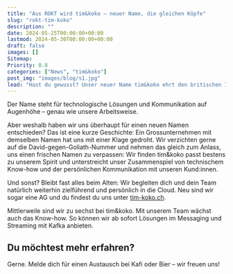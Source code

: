 ```yaml
---
title: "Aus ROKT wird tim&koko – neuer Name, die gleichen Köpfe"
slug: "rokt-tim-koko"
description: ""
date: 2024-05-25T00:00:00+00:00
lastmod: 2024-05-30T00:00:00+00:00
draft: false
images: []
Sitemap:
Priority: 0.8
categories: ["News", "tim&koko"]
post_img: "images/blog/s1.jpg"
lead: "Hast du gewusst? Unser neuer Name tim&koko ehrt den britischen Informatiker Tim Berners-Lee, Schöpfer des World Wide Web, wie auch das Gorilla-Weibchen Koko, das in Gebärdensprache kommunizierte."
---
```


Der Name steht für technologische Lösungen und Kommunikation auf Augenhöhe – genau wie unsere Arbeitsweise.

Aber weshalb haben wir uns überhaupt für einen neuen Namen entschieden? Das ist eine kurze Geschichte: Ein Grossunternehmen mit demselben Namen hat uns mit einer Klage gedroht. Wir verzichten gerne auf die David-gegen-Goliath-Nummer und nehmen das gleich zum Anlass, uns einen frischen Namen zu verpassen: Wir finden tim&koko passt bestens zu unserem Spirit und unterstreicht unser Zusammenspiel von technischem Know-how und der persönlichen Kommunikation mit unseren Kund:innen.

Und sonst? Bleibt fast alles beim Alten: Wir begleiten dich und dein Team natürlich weiterhin zielführend und persönlich in die Cloud. Neu sind wir sogar eine AG und du findest du uns unter [tim-koko.ch](https://tim-koko.ch).

Mittlerweile sind wir zu sechst bei tim&koko. Mit unserem Team wächst auch das Know-how. So können wir ab sofort Lösungen im Messaging und Streaming mit Kafka anbieten.

## Du möchtest mehr erfahren?

Gerne. Melde dich für einen Austausch bei Kafi oder Bier – wir freuen uns!
